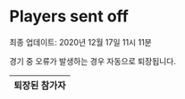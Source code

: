 # Players sent off
최종 업데이트: 2020년 12월 17일 11시 11분


경기 중 오류가 발생하는 경우 자동으로 퇴장됩니다.


| 퇴장된 참가자 |
|:---:|